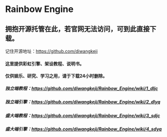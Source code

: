 # Rainbow Engine
## 拥抱开源托管在此，若官网无法访问，可到此直接下载。
记住开源地址：https://github.com/diwangkeji
#### 这里提供彩虹引擎、架设教程、说明书。
#### 仅供娱乐、研究、学习之用，请于下载24小时删除。
##### 独立端教程：https://github.com/diwangkeji/Rainbow_Engine/wiki/1_dljc
##### 独立端引擎：https://github.com/diwangkeji/Rainbow_Engine/wiki/2_dlyq
##### 盛大端教程：https://github.com/diwangkeji/Rainbow_Engine/wiki/3_sdjc
##### 盛大端引擎：https://github.com/diwangkeji/Rainbow_Engine/wiki/4_sdyq
